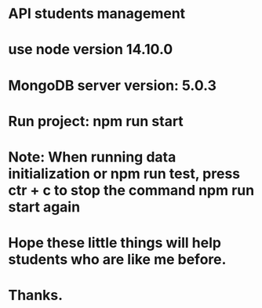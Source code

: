 # API students management
# use node version 14.10.0
# MongoDB server version: 5.0.3
# Run project: npm run start
# Note: When running data initialization or npm run test, press ctr + c to stop the command npm run start again
# Hope these little things will help students who are like me before.
# Thanks.
